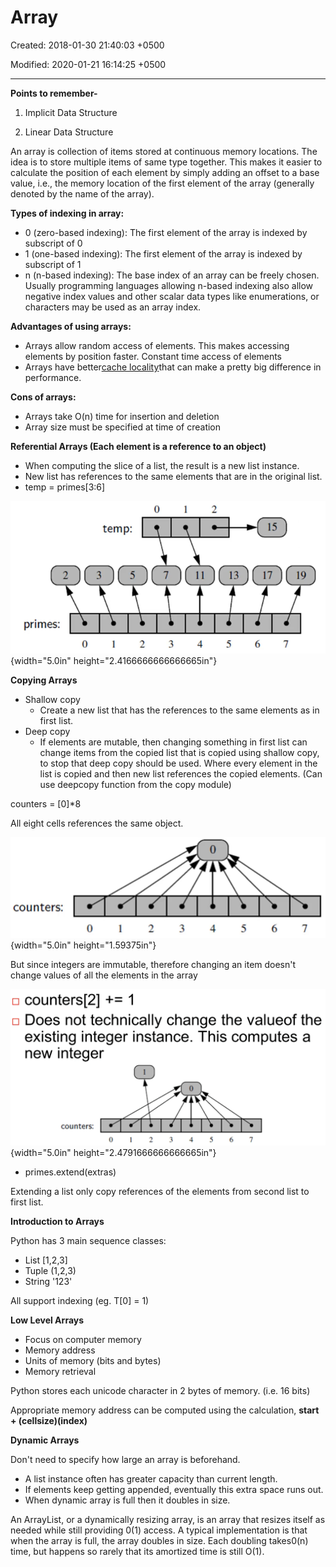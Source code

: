 # Array

Created: 2018-01-30 21:40:03 +0500

Modified: 2020-01-21 16:14:25 +0500

---

**Points to remember-**

1.  Implicit Data Structure

2.  Linear Data Structure



An array is collection of items stored at continuous memory locations. The idea is to store multiple items of same type together. This makes it easier to calculate the position of each element by simply adding an offset to a base value, i.e., the memory location of the first element of the array (generally denoted by the name of the array).



**Types of indexing in array:**
-   0 (zero-based indexing): The first element of the array is indexed by subscript of 0
-   1 (one-based indexing): The first element of the array is indexed by subscript of 1
-   n (n-based indexing): The base index of an array can be freely chosen. Usually programming languages allowing n-based indexing also allow negative index values and other scalar data types like enumerations, or characters may be used as an array index.



**Advantages of using arrays:**
-   Arrays allow random access of elements. This makes accessing elements by position faster. Constant time access of elements
-   Arrays have better[cache locality](https://en.wikipedia.org/wiki/Locality_of_reference)that can make a pretty big difference in performance.



**Cons of arrays:**
-   Arrays take O(n) time for insertion and deletion
-   Array size must be specified at time of creation



**Referential Arrays (Each element is a reference to an object)**
-   When computing the slice of a list, the result is a new list instance.
-   New list has references to the same elements that are in the original list.
-   temp = primes[3:6]



![temp: primes: 11 13 15 17 19 ](media/Array-image1.png){width="5.0in" height="2.4166666666666665in"}





**Copying Arrays**
-   Shallow copy
    -   Create a new list that has the references to the same elements as in first list.
-   Deep copy
    -   If elements are mutable, then changing something in first list can change items from the copied list that is copied using shallow copy, to stop that deep copy should be used. Where every element in the list is copied and then new list references the copied elements. (Can use deepcopy function from the copy module)



counters = [0]*8



All eight cells references the same object.

![counters: ](media/Array-image2.png){width="5.0in" height="1.59375in"}

But since integers are immutable, therefore changing an item doesn't change values of all the elements in the array

![counters[2] += 1 Does not technically change the valueof the existing integer instance. This computes a new integer counters: ](media/Array-image3.png){width="5.0in" height="2.4791666666666665in"}


-   primes.extend(extras)

Extending a list only copy references of the elements from second list to first list.





**Introduction to Arrays**

Python has 3 main sequence classes:
-   List [1,2,3]
-   Tuple (1,2,3)
-   String '123'

All support indexing (eg. T[0] = 1)



**Low Level Arrays**
-   Focus on computer memory
-   Memory address
-   Units of memory (bits and bytes)
-   Memory retrieval



Python stores each unicode character in 2 bytes of memory. (i.e. 16 bits)

Appropriate memory address can be computed using the calculation, **start + (cellsize)(index)**



**Dynamic Arrays**

Don't need to specify how large an array is beforehand.
-   A list instance often has greater capacity than current length.
-   If elements keep getting appended, eventually this extra space runs out.
-   When dynamic array is full then it doubles in size.



An ArrayList, or a dynamically resizing array, is an array that resizes itself as needed while still providing 0(1) access. A typical implementation is that when the array is full, the array doubles in size. Each doubling takes0(n) time, but happens so rarely that its amortized time is still O(1).



